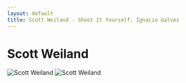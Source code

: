 ```yaml
---
layout: default
title: Scott Weiland - Shoot It Yourself, Ignacio Galvez
---
```


# Scott Weiland

![Scott Weiland](http://assets.farmhouse.co/publishing/1-shoot-it-yourself/images/scott-weiland-1.jpg)
![Scott Weiland](http://assets.farmhouse.co/publishing/1-shoot-it-yourself/images/scott-weiland-2.jpg)
